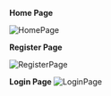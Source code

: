 **Home Page**

![HomePage](https://github.com/user-attachments/assets/1255f8dd-9514-4df5-9d52-90ec980329bb)


**Register Page**

![RegisterPage](https://github.com/user-attachments/assets/512ae36d-3562-461c-b970-2bb12638adf8)


**Login Page**
![LoginPage](https://github.com/user-attachments/assets/47b6bab9-2acf-42bf-8bc9-6f94b398eafc)

